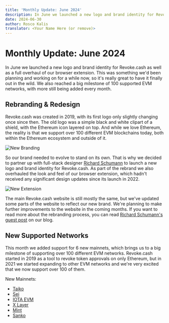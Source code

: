 ```yaml
---
title: 'Monthly Update: June 2024'
description: In June we launched a new logo and brand identity for Revoke.cash as well as a full overhaul of our browser extension. We also reached a big milestone of 100 supported EVM networks, with more still being added every month.
date: 2024-06-30
author: Rosco Kalis
translator: <Your Name Here (or remove)>
---
```


# Monthly Update: June 2024

In June we launched a new logo and brand identity for Revoke.cash as well as a full overhaul of our browser extension. This was something we'd been planning and working on for a while now, so it's really great to have it finally out in the wild. We also reached a big milestone of 100 supported EVM networks, with more still being added every month.

## Rebranding & Redesign

Revoke.cash was created in 2019, with its first logo only slightly changing once since then. The old logo was a simple black and white clipart of a shield, with the Ethereum icon layered on top. And while we love Ethereum, the reality is that we support over 100 different EVM blockchains today, both within the Ethereum ecosystem and outside of it.

![New Branding](/assets/images/blog/2024/revoke-redesign-process/brand.jpg)

So our brand needed to evolve to stand on its own. That is why we decided to partner up with full-stack designer [Richard Schumann](https://schumanncombo.com) to launch a new logo and brand identity for Revoke.cash. As part of the rebrand we also overhauled the look and feel of our browser extension, which hadn't received any significant design updates since its launch in 2022.

![New Extension](/assets/images/blog/2024/revoke-redesign-process/extension.jpg)

The main Revoke.cash website is still mostly the same, but we've updated some parts of the website to reflect our new brand. We're planning to make further improvements to the website in the coming months. If you want to read more about the rebranding process, you can read [Richard Schumann's guest post](/blog/2024/revoke-redesign-process) on our blog.

## New Supported Networks

This month we added support for 6 new mainnets, which brings us to a big milestone of supporting over 100 different EVM networks. Revoke.cash started in 2019 as a tool to revoke token approvals on only Ethereum, but in 2021 we started expanding to other EVM networks and we're very excited that we now support over 100 of them.

New Mainnets:

- [Taiko](/token-approval-checker/taiko)
- [Sei](/token-approval-checker/sei)
- [IOTA EVM](/token-approval-checker/iota-evm)
- [X Layer](/token-approval-checker/x-layer)
- [Mint](/token-approval-checker/mint)
- [Sanko](/token-approval-checker/sanko)
